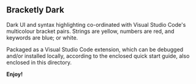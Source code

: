 ## Bracketly Dark

Dark UI and syntax highlighting co-ordinated with Visual Studio Code's multicolour bracket pairs. Strings are yellow, numbers are red, and keywords are blue; or white.

Packaged as a Visual Studio Code extension, which can be debugged and/or installed locally, according to the enclosed quick start guide, also enclosed in this directory.

**Enjoy!**
